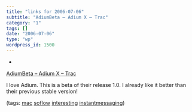 ```yaml
---
title: "links for 2006-07-06"
subtitle: "AdiumBeta – Adium X – Trac"
category: "1"
tags: []
date: "2006-07-06"
type: "wp"
wordpress_id: 1500
---
```

- 
[AdiumBeta – Adium X – Trac](http://trac.adiumx.com/wiki/AdiumBeta)

I love Adium. This is a beta of their release 1.0. I already like it better than their previous stable version!

(tags: [mac](http://del.icio.us/pitosalas/mac) [soflow](http://del.icio.us/pitosalas/soflow) [interesting](http://del.icio.us/pitosalas/interesting) [instantmessaging](http://del.icio.us/pitosalas/instantmessaging))